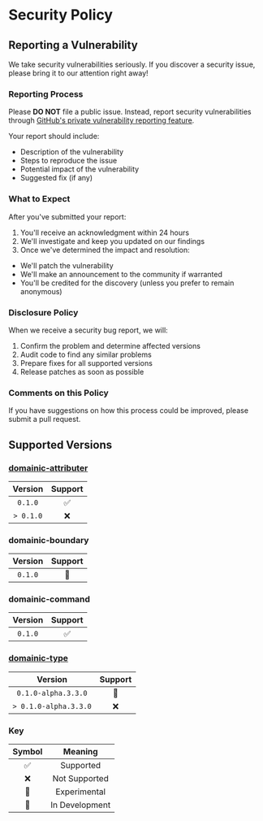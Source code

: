 # Security Policy

## Reporting a Vulnerability

We take security vulnerabilities seriously. If you discover a security issue, please bring it to our attention right away!

### Reporting Process

Please **DO NOT** file a public issue. Instead, report security vulnerabilities through
[GitHub's private vulnerability reporting feature](https://github.com/domainic/domainic/security/advisories/new).

Your report should include:

* Description of the vulnerability
* Steps to reproduce the issue
* Potential impact of the vulnerability
* Suggested fix (if any)

### What to Expect

After you've submitted your report:

1. You'll receive an acknowledgment within 24 hours
2. We'll investigate and keep you updated on our findings
3. Once we've determined the impact and resolution:
* We'll patch the vulnerability
* We'll make an announcement to the community if warranted
* You'll be credited for the discovery (unless you prefer to remain anonymous)

### Disclosure Policy

When we receive a security bug report, we will:

1. Confirm the problem and determine affected versions
2. Audit code to find any similar problems
3. Prepare fixes for all supported versions
4. Release patches as soon as possible

### Comments on this Policy

If you have suggestions on how this process could be improved, please submit a pull request.

## Supported Versions

### [domainic-attributer](https://github.com/domainic/domainic/blob/main/domainic-attributer/README.md)

|  Version  | Support |
|:---------:|:-------:|
|  `0.1.0`  |    ✅   |
| `> 0.1.0` |    ❌   |

### domainic-boundary

| Version | Support |
|:-------:|:-------:|
| `0.1.0` |   🚧    |

### domainic-command

| Version | Support |
|:-------:|:-------:|
| `0.1.0` |   ✅    |

### [domainic-type](https://github.com/domainic/domainic/blob/main/domainic-type/README.md)

|        Version        | Support |
|:---------------------:|:-------:|
|  `0.1.0-alpha.3.3.0`  |   🧪    |
| `> 0.1.0-alpha.3.3.0` |    ❌   |

### Key

| Symbol | Meaning       |
|:------:|:-------------:|
|   ✅   | Supported     |
|   ❌   | Not Supported |
|   🧪   | Experimental  |
|   🚧   | In Development|
